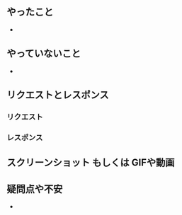 ## やったこと
<!-- このプルリクエストで実装したことを説明してください。 -->
-


## やっていないこと
<!-- このプルリクエストで実装していないことを説明してください。 -->
-


## リクエストとレスポンス
<!-- このPRで実装した内容のリクエスト例とレスポンス例を記載してください。 -->
### リクエスト

### レスポンス

## スクリーンショット もしくは GIFや動画
<!-- このPRで実装した内容のスクショやGIFを添付してください。 -->

## 疑問点や不安
<!-- このPRで疑問や不安が残っていたら記載してください。 -->
-
